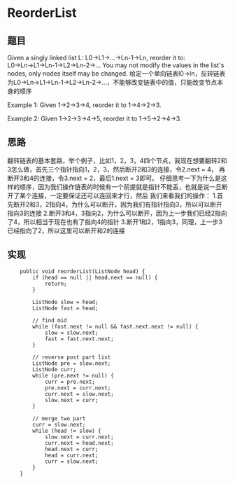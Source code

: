 # ReorderList

## 题目
Given a singly linked list L: L0→L1→…→Ln-1→Ln,
reorder it to: L0→Ln→L1→Ln-1→L2→Ln-2→…
You may not modify the values in the list's nodes, only nodes itself may be changed.
给定一个单向链表l0->ln，反转链表为L0→Ln→L1→Ln-1→L2→Ln-2→…，不能够改变链表中的值，只能改变节点本身的顺序

Example 1:
Given 1->2->3->4, reorder it to 1->4->2->3.

Example 2:
Given 1->2->3->4->5, reorder it to 1->5->2->4->3.
 
## 思路 
翻转链表的基本套路，举个例子，比如1，2，3，4四个节点，我现在想要翻转2和3怎么做，首先三个指针指向1，2，3，然后断开2和3的连接，令2.next = 4，
再断开3和4的连接，令3.next = 2，最后1.next = 3即可。
仔细思考一下为什么是这样的顺序，因为我们操作链表的时候有一个前提就是指针不能丢，也就是说一旦断开了某个连接，一定要保证还可以连回来才行，然后
我们来看我们的操作：
1.首先断开2和3，2指向4，为什么可以断开，因为我们有指针指向3，所以可以断开指向3的连接
2.断开3和4，3指向2，为什么可以断开，因为上一步我们已经2指向了4，所以相当于现在也有了指向4的指针
3.断开1和2，1指向3，同理，上一步3已经指向了2，所以这里可以断开和2的连接

## 实现 
```
    public void reorderList(ListNode head) {
        if (head == null || head.next == null) {
            return;
        }

        ListNode slow = head;
        ListNode fast = head;

        // find mid
        while (fast.next != null && fast.next.next != null) {
            slow = slow.next;
            fast = fast.next.next;
        }

        // reverse post part list
        ListNode pre = slow.next;
        ListNode curr;
        while (pre.next != null) {
            curr = pre.next;
            pre.next = curr.next;
            curr.next = slow.next;
            slow.next = curr;
        }

        // merge two part
        curr = slow.next;
        while (head != slow) {
            slow.next = curr.next;
            curr.next = head.next;
            head.next = curr;
            head = curr.next;
            curr = slow.next;
        }
    }
```